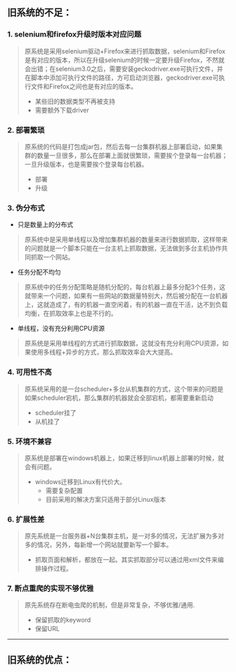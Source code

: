 ## 旧系统的不足：

### 1. selenium和firefox升级时版本对应问题 

> 原系统是采用selenium驱动+Firefox来进行抓取数据，selenium和Firefox是有对应的版本，所以在升级selenium的时候一定要升级Firefox，不然就会出错；在selenium3.0之后，需要安装geckodriver.exe可执行文件，并在脚本中添加可执行文件的路径，方可启动浏览器，geckodriver.exe可执行文件和Firefox之间也是有对应的版本。
>
> - 某些旧的数据类型不再被支持
> - 需要额外下载driver

### 2. 部署繁琐

>原系统的代码是打包成jar包，然后去每一台集群机器上部署启动，如果集群的数量一旦很多，那么在部署上面就很繁琐，需要挨个登录每一台机器；一旦升级版本，也是需要挨个登录每台机器。
>
>- 部署
>- 升级

### 3. 伪分布式

- 只是数量上的分布式

> 原系统中是采用单线程以及增加集群机器的数量来进行数据抓取，这样带来的问题就是一个脚本只能在一台主机上抓取数据，无法做到多台主机协作共同抓取一个网站。

- 任务分配不均匀

> 原系统中的任务分配策略是随机分配的，每台机器上最多分配3个任务，这就带来一个问题，如果有一些网站的数据量特别大，然后被分配在一台机器上，这就造成了，有的机器一直空闲着，有的机器一直在干活，达不到负载均衡，在抓取效率上也是不行的。

- 单线程，没有充分利用CPU资源

> 原系统是采用单线程的方式进行抓取数据，这就没有充分利用CPU资源，如果使用多线程+异步的方式，那么抓取效率会大大提高。

### 4. 可用性不高

> 原系统采用的是一台scheduler+多台从机集群的方式，这个带来的问题是如果scheduler宕机，那么集群的机器就会全部宕机，都需要重新启动
>
> - scheduler挂了
> - 从机挂了

### 5. 环境不兼容

> 原系统是部署在windows机器上，如果迁移到linux机器上部署的时候，就会有问题。
>
> - windows迁移到Linux有代价大。
>   - 需要复杂配置
>   - 目前采用的解决方案只适用于部分Linux版本

### 6. 扩展性差

> 原先系统是一台服务器+N台集群主机，是一对多的情况，无法扩展为多对多的情况，另外，每新增一个网站就要新写一个脚本。
>
> - 抓取页面和解析，都放在一起。其实抓取部分可以通过用xml文件来编排操作过程。

### 7.  断点重爬的实现不够优雅 

> 原先系统存在断电虫爬的机制，但是非常复杂，不够优雅/通用.
>
> - 保留抓取的keyword
> - 保留URL

-----

## 旧系统的优点：



